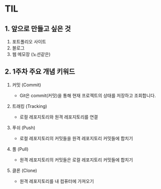 # TIL


## 1. 앞으로 만들고 싶은 것
1. 포트폴리오 사이트
2. 블로그
3. 웹 메모장 (노션같은)


## 2. 1주차 주요 개념 키워드
1. 커밋 (Commit)
    - Git은 commit(커밋)을 통해 현재 프로젝트의 상태를 저장하고 조회합니다.

2. 트래킹 (Tracking)
    - 로컬 레포지토리와 원격 레포지토리를 연결

3. 푸쉬 (Push)
    - 로컬 레포지토리의 커밋들을 원격 레포지토리 커밋들에 합치기

4. 풀 (Pull)
    - 원격 레포지토리의 커밋들은 로컬 레포지토리 커밋들에 합치기

5. 클론 (Clone)
    - 원격 레포지토리를 내 컴퓨터에 가져오기